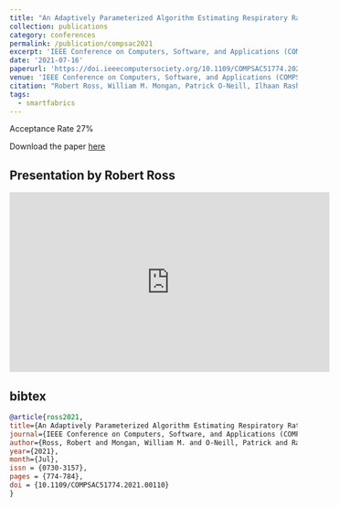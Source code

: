 ```yaml
---
title: "An Adaptively Parameterized Algorithm Estimating Respiratory Rate from a Passive Wearable RFID Smart Garment"
collection: publications
category: conferences
permalink: /publication/compsac2021
excerpt: 'IEEE Conference on Computers, Software, and Applications (COMPSAC)'
date: '2021-07-16'
paperurl: 'https://doi.ieeecomputersociety.org/10.1109/COMPSAC51774.2021.00110'
venue: 'IEEE Conference on Computers, Software, and Applications (COMPSAC)'
citation: "Robert Ross, William M. Mongan, Patrick O-Neill, Ilhaan Rasheed, Adam Fontecchio, Genevieve Dion, and Kapil R. Dandekar.  An Adaptively Parameterized Algorithm Estimating Respiratory Rate from a Passive Wearable RFID Smart Garment. IEEE Symposium on Mobile, Wearable and Ubiquitous Computing at COMPSAC 2021, July, 2021."
tags: 
  - smartfabrics
---
```


Acceptance Rate 27%

Download the paper [here](https://www.ncbi.nlm.nih.gov/pmc/articles/PMC8463037/pdf/nihms-1701078.pdf)

## Presentation by Robert Ross

<iframe width="560" height="315" src="https://www.youtube.com/embed/jjSIriwcy74" frameborder="0" allow="encrypted-media" allowfullscreen></iframe>

## bibtex
```bibtex
@article{ross2021, 
title={An Adaptively Parameterized Algorithm Estimating Respiratory Rate from a Passive Wearable RFID Smart Garment}, 
journal={IEEE Conference on Computers, Software, and Applications (COMPSAC)}, 
author={Ross, Robert and Mongan, William M. and O-Neill, Patrick and Rasheed, Ilhaan and Dion, Genevieve and Dandekar, Kapil R.}, 
year={2021}, 
month={Jul},
issn = {0730-3157},
pages = {774-784},
doi = {10.1109/COMPSAC51774.2021.00110}
}
```

